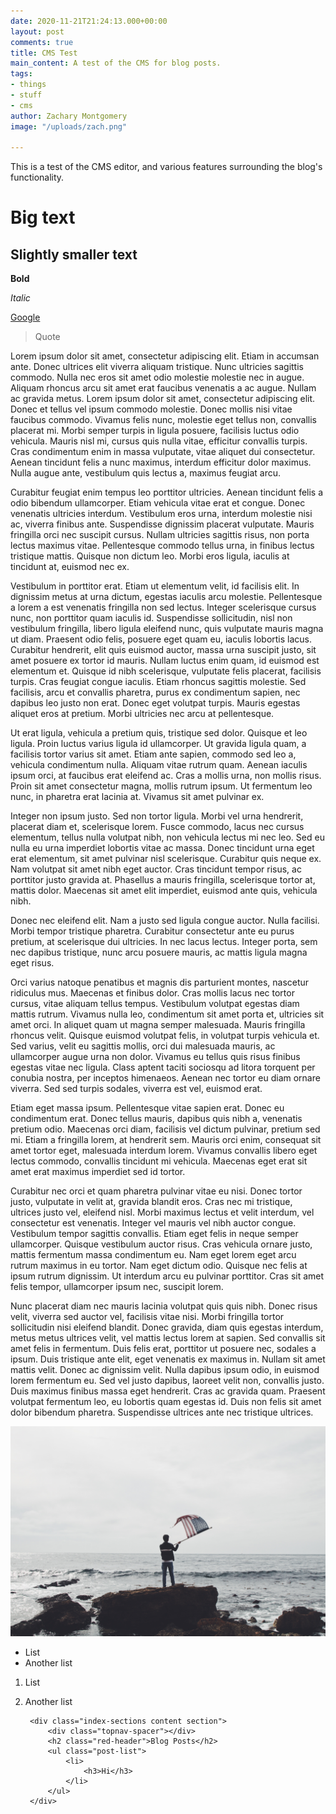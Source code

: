 ```yaml
---
date: 2020-11-21T21:24:13.000+00:00
layout: post
comments: true
title: CMS Test
main_content: A test of the CMS for blog posts.
tags:
- things
- stuff
- cms
author: Zachary Montgomery
image: "/uploads/zach.png"

---
```

This is a test of the CMS editor, and various features surrounding the blog's functionality.

# Big text

## Slightly smaller text

**Bold**

_Italic_

[Google](https://google.com/ "Google")

> Quote

Lorem ipsum dolor sit amet, consectetur adipiscing elit. Etiam in accumsan ante. Donec ultrices elit viverra aliquam tristique. Nunc ultricies sagittis commodo. Nulla nec eros sit amet odio molestie molestie nec in augue. Aliquam rhoncus arcu sit amet erat faucibus venenatis a ac augue. Nullam ac gravida metus. Lorem ipsum dolor sit amet, consectetur adipiscing elit. Donec et tellus vel ipsum commodo molestie. Donec mollis nisi vitae faucibus commodo. Vivamus felis nunc, molestie eget tellus non, convallis placerat mi. Morbi semper turpis in ligula posuere, facilisis luctus odio vehicula. Mauris nisl mi, cursus quis nulla vitae, efficitur convallis turpis. Cras condimentum enim in massa vulputate, vitae aliquet dui consectetur. Aenean tincidunt felis a nunc maximus, interdum efficitur dolor maximus. Nulla augue ante, vestibulum quis lectus a, maximus feugiat arcu.

Curabitur feugiat enim tempus leo porttitor ultricies. Aenean tincidunt felis a odio bibendum ullamcorper. Etiam vehicula vitae erat et congue. Donec venenatis ultricies interdum. Vestibulum eros urna, interdum molestie nisi ac, viverra finibus ante. Suspendisse dignissim placerat vulputate. Mauris fringilla orci nec suscipit cursus. Nullam ultricies sagittis risus, non porta lectus maximus vitae. Pellentesque commodo tellus urna, in finibus lectus tristique mattis. Quisque non dictum leo. Morbi eros ligula, iaculis at tincidunt at, euismod nec ex.

Vestibulum in porttitor erat. Etiam ut elementum velit, id facilisis elit. In dignissim metus at urna dictum, egestas iaculis arcu molestie. Pellentesque a lorem a est venenatis fringilla non sed lectus. Integer scelerisque cursus nunc, non porttitor quam iaculis id. Suspendisse sollicitudin, nisl non vestibulum fringilla, libero ligula eleifend nunc, quis vulputate mauris magna ut diam. Praesent odio felis, posuere eget quam eu, iaculis lobortis lacus. Curabitur hendrerit, elit quis euismod auctor, massa urna suscipit justo, sit amet posuere ex tortor id mauris. Nullam luctus enim quam, id euismod est elementum et. Quisque id nibh scelerisque, vulputate felis placerat, facilisis turpis. Cras feugiat congue iaculis. Etiam rhoncus sagittis molestie. Sed facilisis, arcu et convallis pharetra, purus ex condimentum sapien, nec dapibus leo justo non erat. Donec eget volutpat turpis. Mauris egestas aliquet eros at pretium. Morbi ultricies nec arcu at pellentesque.

Ut erat ligula, vehicula a pretium quis, tristique sed dolor. Quisque et leo ligula. Proin luctus varius ligula id ullamcorper. Ut gravida ligula quam, a facilisis tortor varius sit amet. Etiam ante sapien, commodo sed leo a, vehicula condimentum nulla. Aliquam vitae rutrum quam. Aenean iaculis ipsum orci, at faucibus erat eleifend ac. Cras a mollis urna, non mollis risus. Proin sit amet consectetur magna, mollis rutrum ipsum. Ut fermentum leo nunc, in pharetra erat lacinia at. Vivamus sit amet pulvinar ex.

Integer non ipsum justo. Sed non tortor ligula. Morbi vel urna hendrerit, placerat diam et, scelerisque lorem. Fusce commodo, lacus nec cursus elementum, tellus nulla volutpat nibh, non vehicula lectus mi nec leo. Sed eu nulla eu urna imperdiet lobortis vitae ac massa. Donec tincidunt urna eget erat elementum, sit amet pulvinar nisl scelerisque. Curabitur quis neque ex. Nam volutpat sit amet nibh eget auctor. Cras tincidunt tempor risus, ac porttitor justo gravida at. Phasellus a mauris fringilla, scelerisque tortor at, mattis dolor. Maecenas sit amet elit imperdiet, euismod ante quis, vehicula nibh.

Donec nec eleifend elit. Nam a justo sed ligula congue auctor. Nulla facilisi. Morbi tempor tristique pharetra. Curabitur consectetur ante eu purus pretium, at scelerisque dui ultricies. In nec lacus lectus. Integer porta, sem nec dapibus tristique, nunc arcu posuere mauris, ac mattis ligula magna eget risus.

Orci varius natoque penatibus et magnis dis parturient montes, nascetur ridiculus mus. Maecenas et finibus dolor. Cras mollis lacus nec tortor cursus, vitae aliquam tellus tempus. Vestibulum volutpat egestas diam mattis rutrum. Vivamus nulla leo, condimentum sit amet porta et, ultricies sit amet orci. In aliquet quam ut magna semper malesuada. Mauris fringilla rhoncus velit. Quisque euismod volutpat felis, in volutpat turpis vehicula et. Sed varius, velit eu sagittis mollis, orci dui malesuada mauris, ac ullamcorper augue urna non dolor. Vivamus eu tellus quis risus finibus egestas vitae nec ligula. Class aptent taciti sociosqu ad litora torquent per conubia nostra, per inceptos himenaeos. Aenean nec tortor eu diam ornare viverra. Sed sed turpis sodales, viverra est vel, euismod erat.

Etiam eget massa ipsum. Pellentesque vitae sapien erat. Donec eu condimentum erat. Donec tellus mauris, dapibus quis nibh a, venenatis pretium odio. Maecenas orci diam, facilisis vel dictum pulvinar, pretium sed mi. Etiam a fringilla lorem, at hendrerit sem. Mauris orci enim, consequat sit amet tortor eget, malesuada interdum lorem. Vivamus convallis libero eget lectus commodo, convallis tincidunt mi vehicula. Maecenas eget erat sit amet erat maximus imperdiet sed id tortor.

Curabitur nec orci et quam pharetra pulvinar vitae eu nisi. Donec tortor justo, vulputate in velit at, gravida blandit eros. Cras nec mi tristique, ultrices justo vel, eleifend nisl. Morbi maximus lectus et velit interdum, vel consectetur est venenatis. Integer vel mauris vel nibh auctor congue. Vestibulum tempor sagittis convallis. Etiam eget felis in neque semper ullamcorper. Quisque vestibulum auctor risus. Cras vehicula ornare justo, mattis fermentum massa condimentum eu. Nam eget lorem eget arcu rutrum maximus in eu tortor. Nam eget dictum odio. Quisque nec felis at ipsum rutrum dignissim. Ut interdum arcu eu pulvinar porttitor. Cras sit amet felis tempor, ullamcorper ipsum nec, suscipit lorem.

Nunc placerat diam nec mauris lacinia volutpat quis quis nibh. Donec risus velit, viverra sed auctor vel, facilisis vitae nisi. Morbi fringilla tortor sollicitudin nisi eleifend blandit. Donec gravida, diam quis egestas interdum, metus metus ultrices velit, vel mattis lectus lorem at sapien. Sed convallis sit amet felis in fermentum. Duis felis erat, porttitor ut posuere nec, sodales a ipsum. Duis tristique ante elit, eget venenatis ex maximus in. Nullam sit amet mattis velit. Donec ac dignissim velit. Nulla dapibus ipsum odio, in euismod lorem fermentum eu. Sed vel justo dapibus, laoreet velit non, convallis justo. Duis maximus finibus massa eget hendrerit. Cras ac gravida quam. Praesent volutpat fermentum leo, eu lobortis quam egestas id. Duis non felis sit amet dolor bibendum pharetra. Suspendisse ultrices ante nec tristique ultrices.

![](/uploads/matthew-gonzalez-qvbpxygzzwg-unsplash.jpg)

* List
* Another list

1. List
2. Another list

        <div class="index-sections content section">
            <div class="topnav-spacer"></div>
            <h2 class="red-header">Blog Posts</h2>
            <ul class="post-list">
                <li>
                    <h3>Hi</h3>
                </li>
            </ul>
        </div>